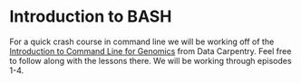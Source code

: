 # Introduction to BASH

For a quick crash course in command line we will be working off of the [Introduction to Command Line for Genomics](https://datacarpentry.org/shell-genomics/) from Data Carpentry. Feel free to follow along with the lessons there. We will be working through episodes 1-4.
